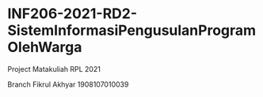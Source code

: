 # INF206-2021-RD2-SistemInformasiPengusulanProgramOlehWarga
Project Matakuliah RPL 2021

Branch Fikrul Akhyar 1908107010039
